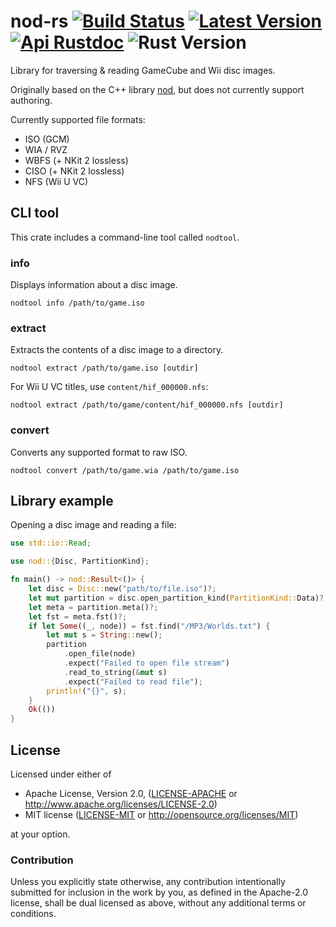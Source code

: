 # nod-rs [![Build Status]][actions] [![Latest Version]][crates.io] [![Api Rustdoc]][rustdoc] ![Rust Version]

[Build Status]: https://github.com/encounter/nod-rs/workflows/build/badge.svg
[actions]: https://github.com/encounter/nod-rs/actions
[Latest Version]: https://img.shields.io/crates/v/nod.svg
[crates.io]: https://crates.io/crates/nod
[Api Rustdoc]: https://img.shields.io/badge/api-rustdoc-blue.svg
[rustdoc]: https://docs.rs/nod
[Rust Version]: https://img.shields.io/badge/rust-1.73+-blue.svg?maxAge=3600

Library for traversing & reading GameCube and Wii disc images.

Originally based on the C++ library [nod](https://github.com/AxioDL/nod),
but does not currently support authoring.

Currently supported file formats:
- ISO (GCM)
- WIA / RVZ
- WBFS (+ NKit 2 lossless)
- CISO (+ NKit 2 lossless)
- NFS (Wii U VC)

## CLI tool

This crate includes a command-line tool called `nodtool`. 

### info

Displays information about a disc image.

```shell
nodtool info /path/to/game.iso
```

### extract

Extracts the contents of a disc image to a directory.

```shell
nodtool extract /path/to/game.iso [outdir]
```

For Wii U VC titles, use `content/hif_000000.nfs`:

```shell
nodtool extract /path/to/game/content/hif_000000.nfs [outdir]
```

### convert

Converts any supported format to raw ISO.

```shell
nodtool convert /path/to/game.wia /path/to/game.iso
``` 

## Library example

Opening a disc image and reading a file:

```rust
use std::io::Read;

use nod::{Disc, PartitionKind};

fn main() -> nod::Result<()> {
    let disc = Disc::new("path/to/file.iso")?;
    let mut partition = disc.open_partition_kind(PartitionKind::Data)?;
    let meta = partition.meta()?;
    let fst = meta.fst()?;
    if let Some((_, node)) = fst.find("/MP3/Worlds.txt") {
        let mut s = String::new();
        partition
            .open_file(node)
            .expect("Failed to open file stream")
            .read_to_string(&mut s)
            .expect("Failed to read file");
        println!("{}", s);
    }
    Ok(())
}
```

## License

Licensed under either of

* Apache License, Version 2.0, ([LICENSE-APACHE](LICENSE-APACHE) or http://www.apache.org/licenses/LICENSE-2.0)
* MIT license ([LICENSE-MIT](LICENSE-MIT) or http://opensource.org/licenses/MIT)

at your option.

### Contribution

Unless you explicitly state otherwise, any contribution intentionally submitted
for inclusion in the work by you, as defined in the Apache-2.0 license, shall be dual licensed as above, without any
additional terms or conditions.

